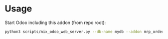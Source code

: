 # Usage

Start Odoo including this addon (from repo root):

```bash
python3 scripts/nix_odoo_web_server.py --db-name mydb --addon mrp_order_report_reserved
```
